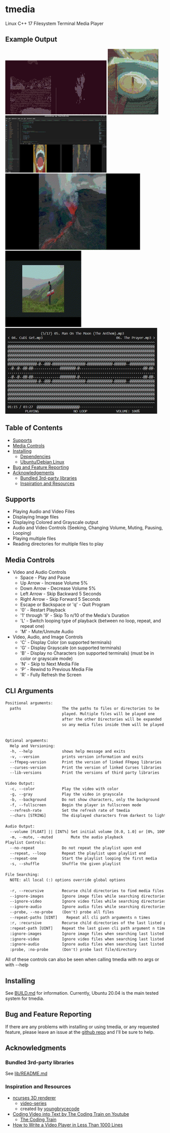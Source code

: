 # tmedia

Linux C++ 17 Filesystem Terminal Media Player

## Example Output

![example created in tmux](assets/readme/example-320.gif)
![example colored output](assets/readme/colored_music_record-160.gif)
![example vscode](assets/readme/vscode.png)
![example volcano](assets/readme/volcano.gif)
![example keybiard](assets/readme/keyboard_man.gif)
![example audio-playback](assets/readme/audio_playing_tmedia_480.png)

## Table of Contents

- [Supports](#supports)
- [Media Controls](#media-controls)
- [Installing](#installing)
  - [Dependencies](#dependencies)
  - [Ubuntu/Debian Linux](#ubuntudebian-linux)
- [Bug and Feature Reporting](#bug-and-feature-reporting)
- [Acknowledgements](#acknowledgments)
  - [Bundled 3rd-party libraries](#bundled-3rd-party-libraries)
  - [Inspiration and Resources](#inspiration-and-resources)

## Supports

- Playing Audio and Video Files
- Displaying Image files
- Displaying Colored and Grayscale output
- Audio and Video Controls (Seeking, Changing Volume, Muting, Pausing, Looping)
- Playing multiple files
- Reading directories for multiple files to play

## Media Controls

- Video and Audio Controls
  - Space - Play and Pause
  - Up Arrow - Increase Volume 5%
  - Down Arrow - Decrease Volume 5%
  - Left Arrow - Skip Backward 5 Seconds
  - Right Arrow - Skip Forward 5 Seconds
  - Escape or Backspace or 'q' - Quit Program
  - '0' - Restart Playback
  - '1' through '9' - Skip To n/10 of the Media's Duration
  - 'L' - Switch looping type of playback (between no loop, repeat, and repeat one)
  - 'M' - Mute/Unmute Audio
- Video, Audio, and Image Controls
  - 'C' - Display Color (on supported terminals)
  - 'G' - Display Grayscale (on supported terminals)
  - 'B' - Display no Characters (on supported terminals) (must be in color or grayscale mode)
  - 'N' - Skip to Next Media File
  - 'P' - Rewind to Previous Media File
  - 'R' - Fully Refresh the Screen

## CLI Arguments

```txt
Positional arguments:
  paths                  The the paths to files or directories to be
                         played. Multiple files will be played one
                         after the other Directories will be expanded
                         so any media files inside them will be played.


Optional arguments:
  Help and Versioning: 
  -h, --help             shows help message and exits 
  -v, --version          prints version information and exits 
  --ffmpeg-version       Print the version of linked FFmpeg libraries 
  --curses-version       Print the version of linked Curses libraries
  --lib-versions         Print the versions of third party libraries

Video Output: 
  -c, --color            Play the video with color 
  -g, --gray             Play the video in grayscale 
  -b, --background       Do not show characters, only the background 
  -f, --fullscreen       Begin the player in fullscreen mode
  --refresh-rate         Set the refresh rate of tmedia
  --chars [STRING]       The displayed characters from darkest to lightest

Audio Output: 
  --volume [FLOAT] || [INT%] Set initial volume [0.0, 1.0] or [0%, 100%] 
  -m, --mute, --muted        Mute the audio playback 
Playlist Controls: 
  --no-repeat            Do not repeat the playlist upon end
  --repeat, --loop       Repeat the playlist upon playlist end
  --repeat-one           Start the playlist looping the first media
  -s, --shuffle          Shuffle the given playlist 

File Searching: 
  NOTE: all local (:) options override global options

  -r, --recursive        Recurse child directories to find media files 
  --ignore-images        Ignore image files while searching directories
  --ignore-video         Ignore video files while searching directories
  --ignore-audio         Ignore audio files while searching directories
  --probe, --no-probe    (Don't) probe all files
  --repeat-paths [UINT]    Repeat all cli path arguments n times
  :r, :recursive         Recurse child directories of the last listed path 
  :repeat-path [UINT]    Repeat the last given cli path argument n times
  :ignore-images         Ignore image files when searching last listed path
  :ignore-video          Ignore video files when searching last listed path
  :ignore-audio          Ignore audio files when searching last listed path
  :probe, :no-probe      (Don't) probe last file/directory
```

All of these controls can also be seen when calling tmedia with no args or
with --help

## Installing

See [BUILD.md](./doc/BUILD.md) for information. Currently, Ubuntu 20.04
is the main tested system for tmedia.

## Bug and Feature Reporting

If there are any problems with installing or using tmedia, or any requested feature,
please leave an issue at the [github repo](https://www.github.com/cobyj33/tmedia)
and I'll be sure to help. 

## Acknowledgments

### Bundled 3rd-party libraries

See [lib/README.md](./lib/README.md)

### Inspiration and Resources

* [ncurses 3D renderer](https://github.com/youngbrycecode/RenderEngine)
  * [video-series](https://www.youtube.com/playlist?list=PLg4mWef4l7Qzxs_Fa2DrgZeJKAbG3b7ue)
  * created by [youngbrycecode](https://github.com/youngbrycecode)
* [Coding Video into Text by The Coding Train on Youtube](https://www.youtube.com/watch?v=55iwMYv8tGI)
  * [The Coding Train](https://www.youtube.com/c/TheCodingTrain)
* [How to Write a Video Player in Less Than 1000 Lines](http://dranger.com/ffmpeg/)
